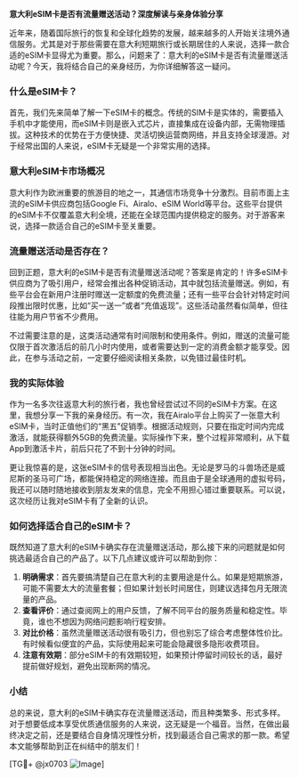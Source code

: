 **意大利eSIM卡是否有流量赠送活动？深度解读与亲身体验分享**

近年来，随着国际旅行的恢复和全球化趋势的发展，越来越多的人开始关注境外通信服务。尤其是对于那些需要在意大利短期旅行或长期居住的人来说，选择一款合适的eSIM卡显得尤为重要。那么，问题来了：意大利的eSIM卡是否有流量赠送活动呢？今天，我将结合自己的亲身经历，为你详细解答这一疑问。

### 什么是eSIM卡？

首先，我们先来简单了解一下eSIM卡的概念。传统的SIM卡是实体的，需要插入手机中才能使用，而eSIM卡则是嵌入式芯片，直接集成在设备内部，无需物理插拔。这种技术的优势在于方便快捷、灵活切换运营商网络，并且支持全球漫游。对于经常出国的人来说，eSIM卡无疑是一个非常实用的选择。

### 意大利eSIM卡市场概况

意大利作为欧洲重要的旅游目的地之一，其通信市场竞争十分激烈。目前市面上主流的eSIM卡供应商包括Google Fi、Airalo、eSIM World等平台。这些平台提供的eSIM卡不仅覆盖意大利全境，还能在全球范围内提供稳定的服务。对于游客来说，选择一款适合自己的eSIM卡至关重要。

### 流量赠送活动是否存在？

回到正题，意大利的eSIM卡是否有流量赠送活动呢？答案是肯定的！许多eSIM卡供应商为了吸引用户，经常会推出各种促销活动，其中就包括流量赠送。例如，有些平台会在新用户注册时赠送一定额度的免费流量；还有一些平台会针对特定时间段推出限时优惠，比如“买一送一”或者“充值返现”。这些活动虽然看似简单，但往往能为用户节省不少费用。

不过需要注意的是，这类活动通常有时间限制和使用条件。例如，赠送的流量可能仅限于首次激活后的前几小时内使用，或者需要达到一定的消费金额才能享受。因此，在参与活动之前，一定要仔细阅读相关条款，以免错过最佳时机。

### 我的实际体验

作为一名多次往返意大利的旅行者，我也曾经尝试过不同的eSIM卡方案。在这里，我想分享一下我的亲身经历。有一次，我在Airalo平台上购买了一张意大利eSIM卡，当时正值他们的“黑五”促销季。根据活动规则，只要在指定时间内完成激活，就能获得额外5GB的免费流量。实际操作下来，整个过程非常顺利，从下载App到激活卡片，前后只花了不到十分钟的时间。

更让我惊喜的是，这张eSIM卡的信号表现相当出色。无论是罗马的斗兽场还是威尼斯的圣马可广场，都能保持稳定的网络连接。而且由于是全球通用的虚拟号码，我还可以随时随地接收到朋友发来的信息，完全不用担心错过重要联系。可以说，这次经历让我对eSIM卡有了全新的认识。

### 如何选择适合自己的eSIM卡？

既然知道了意大利的eSIM卡确实存在流量赠送活动，那么接下来的问题就是如何挑选最适合自己的产品了。以下几点建议或许可以帮助到你：

1. **明确需求**：首先要搞清楚自己在意大利的主要用途是什么。如果是短期旅游，可能不需要太大的流量套餐；但如果计划长时间居住，则建议选择包月无限流量的产品。
2. **查看评价**：通过查阅网上的用户反馈，了解不同平台的服务质量和稳定性。毕竟，谁也不想因为网络问题影响行程安排。
3. **对比价格**：虽然流量赠送活动很有吸引力，但也别忘了综合考虑整体性价比。有时候看似便宜的产品，实际使用起来可能会隐藏很多隐形收费项目。
4. **注意有效期**：部分eSIM卡的有效期较短，如果预计停留时间较长的话，最好提前做好规划，避免出现断网的情况。

### 小结

总的来说，意大利的eSIM卡确实存在流量赠送活动，而且种类繁多、形式多样。对于想要低成本享受优质通信服务的人来说，这无疑是一个福音。当然，在做出最终决定之前，还是要结合自身情况理性分析，找到最适合自己需求的那一款。希望本文能够帮助到正在纠结中的朋友们！

[TG💪+ @jx0703 ![Image](https://github.com/user-attachments/assets/dbca1d08-cadb-493c-b0ec-ad6f7a83f270)]